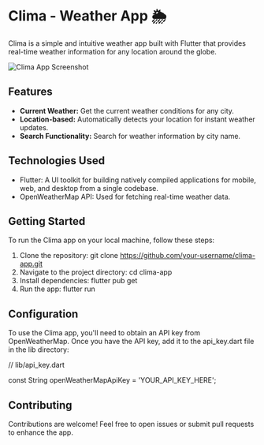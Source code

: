 # Clima - Weather App 🌦️

Clima is a simple and intuitive weather app built with Flutter that provides real-time weather information for any location around the globe.

![Clima App Screenshot](screenshots/clima_screenshot.png)

## Features

- **Current Weather:** Get the current weather conditions for any city.
- **Location-based:** Automatically detects your location for instant weather updates.
- **Search Functionality:** Search for weather information by city name.

## Technologies Used

- Flutter: A UI toolkit for building natively compiled applications for mobile, web, and desktop from a single codebase.
- OpenWeatherMap API: Used for fetching real-time weather data.

## Getting Started

To run the Clima app on your local machine, follow these steps:

1. Clone the repository:
   git clone https://github.com/your-username/clima-app.git
2. Navigate to the project directory:
   cd clima-app
3. Install dependencies:
   flutter pub get
4. Run the app:
   flutter run

## Configuration
To use the Clima app, you'll need to obtain an API key from OpenWeatherMap. Once you have the API key, add it to the api_key.dart file in the lib directory:

// lib/api_key.dart

const String openWeatherMapApiKey = 'YOUR_API_KEY_HERE';


## Contributing
Contributions are welcome! Feel free to open issues or submit pull requests to enhance the app.

